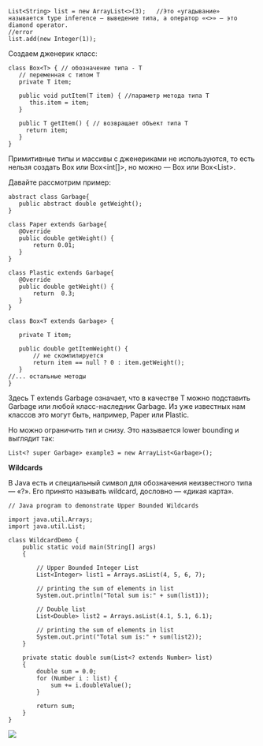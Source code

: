 ```
List<String> list = new ArrayList<>(3);   //Это «угадывание» называется type inference — выведение типа, а оператор «<>» — это diamond operator.
//error
list.add(new Integer(1));
```

Создаем дженерик класс:

```
class Box<T> { // обозначение типа - T
   // переменная с типом T
   private T item;
 
   public void putItem(T item) { //параметр метода типа T
      this.item = item;
   }

   public T getItem() { // возвращает объект типа T
     return item;
   }
}
```

Примитивные типы и массивы с дженериками не используются, то есть нельзя создать Box<int> или Box<int[]>, но можно — Box<Integer> или Box<List<Integer>>.
  
Давайте рассмотрим пример:

```
abstract class Garbage{
   public abstract double getWeight();
}

class Paper extends Garbage{
   @Override
   public double getWeight() {
       return 0.01;
   }
}

class Plastic extends Garbage{
   @Override
   public double getWeight() {
       return  0.3;
   }
}
   
class Box<T extends Garbage> {

   private T item;

   public double getItemWeight() {
       // не скомпилируется
       return item == null ? 0 : item.getWeight();
   }
//... остальные методы
}
```
  
Здесь T extends Garbage означает, что в качестве T можно подставить Garbage или любой класс-наследник Garbage. Из уже известных нам классов это могут быть, например, Paper или Plastic.
   
Но можно ограничить тип и снизу. Это называется lower bounding и выглядит так:
   
```
List<? super Garbage> example3 = new ArrayList<Garbage>();
```
   
**Wildcards**
   
 В Java есть и специальный символ для обозначения неизвестного типа — «?». Его принято называть wildcard, дословно — «дикая карта».

```
// Java program to demonstrate Upper Bounded Wildcards

import java.util.Arrays;
import java.util.List;

class WildcardDemo {
	public static void main(String[] args)
	{

		// Upper Bounded Integer List
		List<Integer> list1 = Arrays.asList(4, 5, 6, 7);

		// printing the sum of elements in list
		System.out.println("Total sum is:" + sum(list1));

		// Double list
		List<Double> list2 = Arrays.asList(4.1, 5.1, 6.1);

		// printing the sum of elements in list
		System.out.print("Total sum is:" + sum(list2));
	}

	private static double sum(List<? extends Number> list)
	{
		double sum = 0.0;
		for (Number i : list) {
			sum += i.doubleValue();
		}

		return sum;
	}
}
```

![](/images/wild.png)
